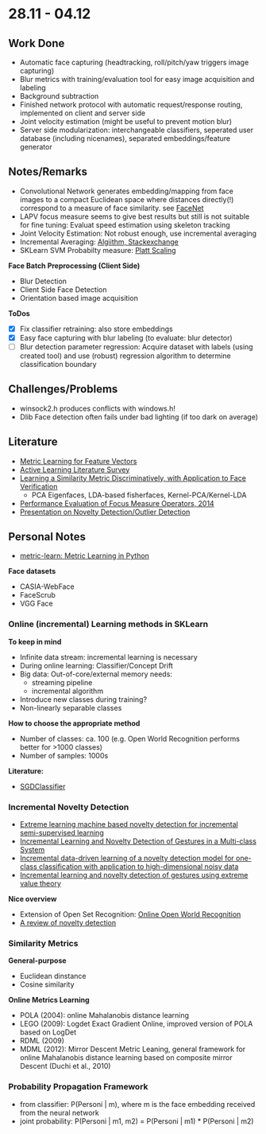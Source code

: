 # 28.11 - 04.12

## Work Done
- Automatic face capturing (headtracking, roll/pitch/yaw triggers image capturing)
- Blur metrics with training/evaluation tool for easy image acquisition and labeling
- Background subtraction
- Finished network protocol with automatic request/response routing, implemented on client and server side
- Joint velocity estimation (might be useful to prevent motion blur)
- Server side modularization: interchangeable classifiers, seperated user database (including nicenames), separated embeddings/feature generator

## Notes/Remarks

- Convolutional Network generates embedding/mapping from face images to a compact Euclidean space where distances directly(!) correspond to a measure of face similarity. see [FaceNet](http://www.cv-foundation.org/openaccess/content_cvpr_2015/app/1A_089.pdf)
- LAPV focus measure seems to give best results but still is not suitable for fine tuning: Evaluat speed estimation using skeleton tracking
- Joint Velocity Estimation: Not robust enough, use incremental averaging
- Incremental Averaging: [Algiithm, Stackexchange](http://math.stackexchange.com/questions/106700/incremental-averageing)
- SKLearn SVM Probabilty measure: [Platt Scaling](http://stackoverflow.com/questions/15111408/how-does-sklearn-svm-svcs-function-predict-proba-work-internally)

**Face Batch Preprocessing (Client Side)**
- Blur Detection
- Client Side Face Detection
- Orientation based image acquisition

**ToDos**
- [x] Fix classifier retraining: also store embeddings
- [x] Easy face capturing with blur labeling (to evaluate: blur detector)
- [ ] Blur detection parameter regression: Acquire dataset with labels (using created tool) and use (robust) regression algorithm to determine classification boundary

## Challenges/Problems

- winsock2.h produces conflicts with windows.h!
- Dlib Face detection often fails under bad lighting (if too dark on average)

## Literature

- [Metric Learning for Feature Vectors](https://arxiv.org/pdf/1306.6709.pdf)
- [Active Learning Literature Survey](http://burrsettles.com/pub/settles.activelearning.pdf)
- [Learning a Similarity Metric Discriminatively, with Application to Face Verification](http://yann.lecun.com/exdb/publis/pdf/chopra-05.pdf)
	- PCA Eigenfaces, LDA-based fisherfaces, Kernel-PCA/Kernel-LDA
- [Performance Evaluation of Focus Measure Operators, 2014](https://arxiv.org/ftp/arxiv/papers/1604/1604.00546.pdf)
- [Presentation on Novelty Detection/Outlier Detection](http://de.slideshare.net/agramfort/anomalynovelty-detection-with-scikitlearn)
	
## Personal Notes

- [metric-learn: Metric Learning in Python](https://all-umass.github.io/metric-learn/index.html)

**Face datasets**
- CASIA-WebFace
- FaceScrub
- VGG Face



### Online (incremental) Learning methods in SKLearn

**To keep in mind**
- Infinite data stream: incremental learning is necessary
- During online learning: Classifier/Concept Drift
- Big data: Out-of-core/external memory needs:
	- streaming pipeline
	- incremental algorithm
- Introduce new classes during training?
- Non-linearly separable classes
	
**How to choose the appropriate method**
- Number of classes: ca. 100 (e.g. Open World Recognition performs better for >1000 classes)
- Number of samples: 1000s
	
	
**Literature:**
- [SGDClassifier](http://stackoverflow.com/questions/23056460/does-the-svm-in-sklearn-support-incremental-online-learning)

### Incremental Novelty Detection

- [Extreme learning machine based novelty detection for incremental semi-supervised learning](http://ieeexplore.ieee.org/document/7414771/)
- [Incremental Learning and Novelty Detection of Gestures in a Multi-class System](http://ieeexplore.ieee.org/document/7604592/)
- [Incremental data-driven learning of a novelty detection model for one-class classification with application to high-dimensional noisy data](http://link.springer.com/article/10.1007/s10994-008-5092-4)
- [Incremental learning and novelty detection of gestures using extreme value theory](http://uksim.info/aims2015/CD/data/8675a304.pdf)

**Nice overview**
- Extension of Open Set Recognition: [Online Open World Recognition](https://arxiv.org/pdf/1604.02275.pdf)
- [A review of novelty detection](http://www.robots.ox.ac.uk/~davidc/pubs/NDreview2014.pdf)


### Similarity Metrics

**General-purpose**
- Euclidean dinstance
- Cosine similarity

**Online Metrics Learning**
- POLA (2004): online Mahalanobis distance learning
- LEGO (2009): Logdet Exact Gradient Online, improved version of POLA based on LogDet
- RDML (2009)
- MDML (2012): Mirror Descent Metric Leaning, general framework for online Mahalanobis distance learning based on composite mirror Descent (Duchi et al., 2010)

### Probability Propagation Framework

- from classifier: P(Personi | m), where m is the face embedding received from the neural network
- joint probability: P(Personi | m1, m2) = P(Personi | m1) * P(Personi | m2)
